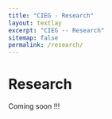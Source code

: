 ```yaml
---
title: "CIEG - Research"
layout: textlay
excerpt: "CIEG -- Research"
sitemap: false
permalink: /research/
---
```


# Research

Coming soon !!!


